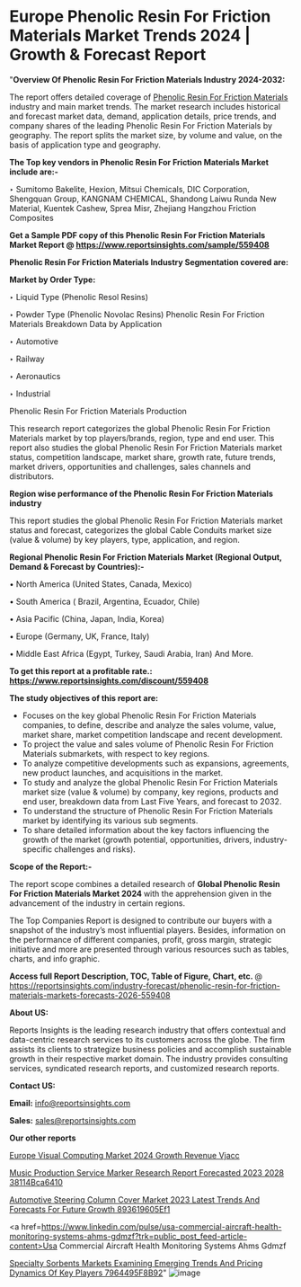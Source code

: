 # Europe Phenolic Resin For Friction Materials Market Trends 2024 | Growth & Forecast Report

"<strong>Overview Of Phenolic Resin For Friction Materials Industry 2024-2032:</strong>

The report offers detailed coverage of <a href=https://www.reportsinsights.com/sample/559408>Phenolic Resin For Friction Materials</a> industry and main market trends. The market research includes historical and forecast market data, demand, application details, price trends, and company shares of the leading Phenolic Resin For Friction Materials by geography. The report splits the market size, by volume and value, on the basis of application type and geography.

<strong>The Top key vendors in Phenolic Resin For Friction Materials Market include are:- </strong>

‣ Sumitomo Bakelite, Hexion, Mitsui Chemicals, DIC Corporation, Shengquan Group, KANGNAM CHEMICAL, Shandong Laiwu Runda New Material, Kuentek Cashew, Sprea Misr, Zhejiang Hangzhou Friction Composites

<strong>Get a Sample PDF copy of this Phenolic Resin For Friction Materials Market Report </strong><strong>@ <a href=https://www.reportsinsights.com/sample/559408 style=color:#0000ff;>https://www.reportsinsights.com/sample/559408</a> </strong>

<strong>Phenolic Resin For Friction Materials Industry Segmentation covered are:</strong>

<strong>Market by Order Type: </strong>


‣ Liquid Type (Phenolic Resol Resins)

‣ Powder Type (Phenolic Novolac Resins)
Phenolic Resin For Friction Materials Breakdown Data by Application

‣ Automotive

‣ Railway

‣ Aeronautics

‣ Industrial

Phenolic Resin For Friction Materials Production

This research report categorizes the global Phenolic Resin For Friction Materials market by top players/brands, region, type and end user. This report also studies the global Phenolic Resin For Friction Materials market status, competition landscape, market share, growth rate, future trends, market drivers, opportunities and challenges, sales channels and distributors.

<strong>Region wise performance of the Phenolic Resin For Friction Materials industry</strong><strong> </strong>

This report studies the global Phenolic Resin For Friction Materials market status and forecast, categorizes the global Cable Conduits market size (value &amp; volume) by key players, type, application, and region. 

<strong>Regional Phenolic Resin For Friction Materials Market (Regional Output, Demand &amp; Forecast by Countries):-</strong>

• North America (United States, Canada, Mexico)

• South America ( Brazil, Argentina, Ecuador, Chile)

• Asia Pacific (China, Japan, India, Korea)

• Europe (Germany, UK, France, Italy)

• Middle East Africa (Egypt, Turkey, Saudi Arabia, Iran) And More.

<strong>To get this report at a profitable rate.: <a href=https://www.reportsinsights.com/discount/559408 style=color:#0000ff;>https://www.reportsinsights.com/discount/559408</a></strong>

<strong>The study objectives of this report are:</strong>
<ul>
  <li>Focuses on the key global Phenolic Resin For Friction Materials companies, to define, describe and analyze the sales volume, value, market share, market competition landscape and recent development.</li>
  <li>To project the value and sales volume of Phenolic Resin For Friction Materials submarkets, with respect to key regions.</li>
  <li>To analyze competitive developments such as expansions, agreements, new product launches, and acquisitions in the market.</li>
  <li>To study and analyze the global Phenolic Resin For Friction Materials market size (value &amp; volume) by company, key regions, products and end user, breakdown data from Last Five Years, and forecast to 2032.</li>
  <li>To understand the structure of Phenolic Resin For Friction Materials market by identifying its various sub segments.</li>
  <li>To share detailed information about the key factors influencing the growth of the market (growth potential, opportunities, drivers, industry-specific challenges and risks).</li>
</ul>
<strong>Scope of the Report:-</strong><strong> </strong>

The report scope combines a detailed research of <strong>Global Phenolic Resin For Friction Materials Market 2024 </strong>with the apprehension given in the advancement of the industry in certain regions.

The Top Companies Report is designed to contribute our buyers with a snapshot of the industry’s most influential players. Besides, information on the performance of different companies, profit, gross margin, strategic initiative and more are presented through various resources such as tables, charts, and info graphic.

<strong>Access full Report Description, TOC, Table of Figure, Chart, etc. </strong>@   <a href=https://reportsinsights.com/industry-forecast/phenolic-resin-for-friction-materials-markets-forecasts-2026-559408 style=color:#0000ff;>https://reportsinsights.com/industry-forecast/phenolic-resin-for-friction-materials-markets-forecasts-2026-559408</a>

<strong>About US:</strong>

Reports Insights is the leading research industry that offers contextual and data-centric research services to its customers across the globe. The firm assists its clients to strategize business policies and accomplish sustainable growth in their respective market domain. The industry provides consulting services, syndicated research reports, and customized research reports.

<strong>Contact US:</strong>

<p class=""""><b>Email:</b> <a href=mailto:info@reportsinsights.com>info@reportsinsights.com</a></p>
<p class=""""><b>Sales:</b> <a href=mailto:sales@reportsinsights.com>sales@reportsinsights.com</a></p>

<strong>Our other reports</strong>

<a href=https://www.linkedin.com/pulse/europe-visual-computing-market-2024-growth-revenue-vjacc/>Europe Visual Computing Market 2024 Growth Revenue Vjacc</a>

<a href=https://medium.com/@achalwankhede15/music-production-service-marker-research-report-forecasted-2023-2028-38114bca6410>Music Production Service Marker Research Report Forecasted 2023 2028 38114Bca6410</a>

<a href=https://medium.com/@g65914336/automotive-steering-column-cover-market-2023-latest-trends-and-forecasts-for-future-growth-893619605ef1>Automotive Steering Column Cover Market 2023 Latest Trends And Forecasts For Future Growth 893619605Ef1</a>

<a href=https://www.linkedin.com/pulse/usa-commercial-aircraft-health-monitoring-systems-ahms-gdmzf?trk=public_post_feed-article-content>Usa Commercial Aircraft Health Monitoring Systems Ahms Gdmzf</a>

<a href=https://medium.com/@a86515711/specialty-sorbents-markets-examining-emerging-trends-and-pricing-dynamics-of-key-players-7964495f8b92>Specialty Sorbents Markets Examining Emerging Trends And Pricing Dynamics Of Key Players 7964495F8B92</a>"
![image](https://github.com/Reportsinsights123/RIgrowth/assets/158415881/e5e0de5d-6156-4eb7-8a79-52cbd866f5fc)
